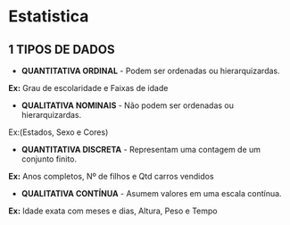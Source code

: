 # Estatistica

## 1 TIPOS DE DADOS

- <b>QUANTITATIVA ORDINAL</b> - Podem ser ordenadas ou hierarquizardas.

**Ex:** Grau de escolaridade e Faixas de idade
- <b>QUALITATIVA NOMINAIS</b> - Não podem ser ordenadas ou hierarquizardas.
  
Ex:(Estados, Sexo e Cores)
- <b>QUANTITATIVA DISCRETA</b> - Representam uma contagem de um conjunto finito.
  
**Ex:** Anos completos, Nº de filhos e Qtd carros vendidos
- <b>QUALITATIVA CONTÍNUA</b> - Asumem valores em uma escala contínua.
  
**Ex:** Idade exata com meses e dias, Altura, Peso e Tempo


